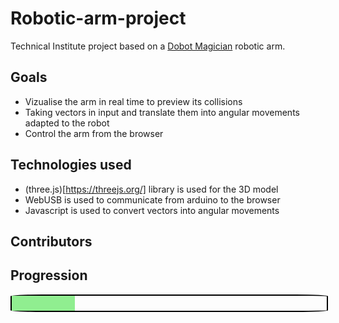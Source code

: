 # Robotic-arm-project

Technical Institute project based on a [Dobot Magician](https://www.dobot.cc/dobot-magician/product-overview.html) robotic arm.

## Goals

- Vizualise the arm in real time to preview its collisions
- Taking vectors in input and translate them into angular movements adapted to the robot
- Control the arm from the browser

## Technologies used

- (three.js)[https://threejs.org/] library is used for the 3D model
- WebUSB is used to communicate from arduino to the browser
- Javascript is used to convert vectors into angular movements

## Contributors

## Progression

<div class="progress-bar-border" style="border: 2px solid black; width:100%;height:24px;border-radius:10%;">
 <div class="progress-bar" style="height:24px;width:20%;background-color: lightgreen;"></div>
</div> 

